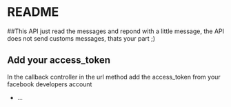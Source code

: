 # README

##This API just read the messages and repond with a little message, the API does not send customs messages, thats your part ;)

## Add your access_token
In the callback controller in the url method add the access_token from your facebook developers account

* ...

